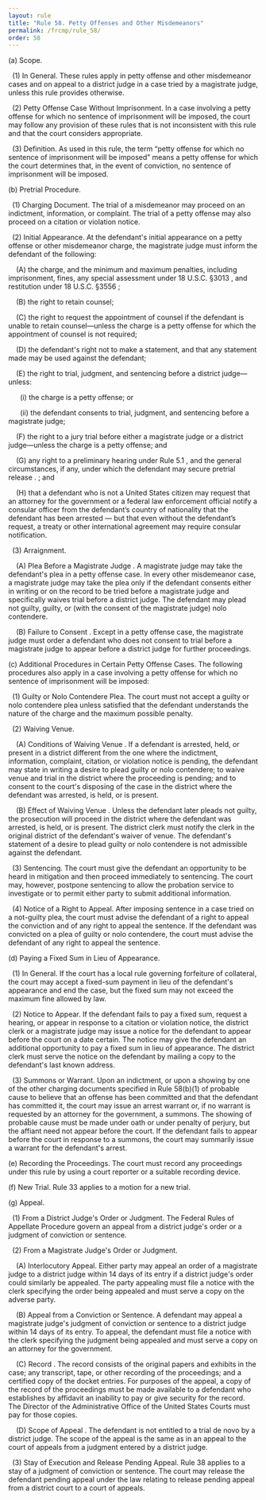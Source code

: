```yaml
---
layout: rule
title: "Rule 58. Petty Offenses and Other Misdemeanors"
permalink: /frcmp/rule_58/
order: 58
---
```


(a) Scope.


&nbsp;&nbsp;(1) In General. These rules apply in petty offense and other misdemeanor cases and on appeal to a district judge in a case tried by a magistrate judge, unless this rule provides otherwise.


&nbsp;&nbsp;(2) Petty Offense Case Without Imprisonment. In a case involving a petty offense for which no sentence of imprisonment will be imposed, the court may follow any provision of these rules that is not inconsistent with this rule and that the court considers appropriate.


&nbsp;&nbsp;(3) Definition. As used in this rule, the term “petty offense for which no sentence of imprisonment will be imposed” means a petty offense for which the court determines that, in the event of conviction, no sentence of imprisonment will be imposed.


(b) Pretrial Procedure.


&nbsp;&nbsp;(1) Charging Document. The trial of a misdemeanor may proceed on an indictment, information, or complaint. The trial of a petty offense may also proceed on a citation or violation notice.


&nbsp;&nbsp;(2) Initial Appearance. At the defendant's initial appearance on a petty offense or other misdemeanor charge, the magistrate judge must inform the defendant of the following:


&nbsp;&nbsp;&nbsp;&nbsp;(A) the charge, and the minimum and maximum penalties, including imprisonment, fines, any special assessment under 18 U.S.C. §3013 , and restitution under 18 U.S.C. §3556 ;


&nbsp;&nbsp;&nbsp;&nbsp;(B) the right to retain counsel;


&nbsp;&nbsp;&nbsp;&nbsp;(C) the right to request the appointment of counsel if the defendant is unable to retain counsel—unless the charge is a petty offense for which the appointment of counsel is not required;


&nbsp;&nbsp;&nbsp;&nbsp;(D) the defendant's right not to make a statement, and that any statement made may be used against the defendant;


&nbsp;&nbsp;&nbsp;&nbsp;(E) the right to trial, judgment, and sentencing before a district judge—unless:


&nbsp;&nbsp;&nbsp;&nbsp;&nbsp;&nbsp;(i) the charge is a petty offense; or


&nbsp;&nbsp;&nbsp;&nbsp;&nbsp;&nbsp;(ii) the defendant consents to trial, judgment, and sentencing before a magistrate judge;


&nbsp;&nbsp;&nbsp;&nbsp;(F) the right to a jury trial before either a magistrate judge or a district judge—unless the charge is a petty offense; and


&nbsp;&nbsp;&nbsp;&nbsp;(G) any right to a preliminary hearing under Rule 5.1 , and the general circumstances, if any, under which the defendant may secure pretrial release . ; and


&nbsp;&nbsp;&nbsp;&nbsp;(H) that a defendant who is not a United States citizen may request that an attorney for the government or a federal law enforcement official notify a consular officer from the defendant’s country of nationality that the defendant has been arrested — but that even without the defendant’s request, a treaty or other international agreement may require consular notification.


&nbsp;&nbsp;(3) Arraignment.


&nbsp;&nbsp;&nbsp;&nbsp;(A) Plea Before a Magistrate Judge . A magistrate judge may take the defendant's plea in a petty offense case. In every other misdemeanor case, a magistrate judge may take the plea only if the defendant consents either in writing or on the record to be tried before a magistrate judge and specifically waives trial before a district judge. The defendant may plead not guilty, guilty, or (with the consent of the magistrate judge) nolo contendere.


&nbsp;&nbsp;&nbsp;&nbsp;(B) Failure to Consent . Except in a petty offense case, the magistrate judge must order a defendant who does not consent to trial before a magistrate judge to appear before a district judge for further proceedings.


(c) Additional Procedures in Certain Petty Offense Cases. The following procedures also apply in a case involving a petty offense for which no sentence of imprisonment will be imposed:


&nbsp;&nbsp;(1) Guilty or Nolo Contendere Plea. The court must not accept a guilty or nolo contendere plea unless satisfied that the defendant understands the nature of the charge and the maximum possible penalty.


&nbsp;&nbsp;(2) Waiving Venue.


&nbsp;&nbsp;&nbsp;&nbsp;(A) Conditions of Waiving Venue . If a defendant is arrested, held, or present in a district different from the one where the indictment, information, complaint, citation, or violation notice is pending, the defendant may state in writing a desire to plead guilty or nolo contendere; to waive venue and trial in the district where the proceeding is pending; and to consent to the court's disposing of the case in the district where the defendant was arrested, is held, or is present.


&nbsp;&nbsp;&nbsp;&nbsp;(B) Effect of Waiving Venue . Unless the defendant later pleads not guilty, the prosecution will proceed in the district where the defendant was arrested, is held, or is present. The district clerk must notify the clerk in the original district of the defendant's waiver of venue. The defendant's statement of a desire to plead guilty or nolo contendere is not admissible against the defendant.


&nbsp;&nbsp;(3) Sentencing. The court must give the defendant an opportunity to be heard in mitigation and then proceed immediately to sentencing. The court may, however, postpone sentencing to allow the probation service to investigate or to permit either party to submit additional information.


&nbsp;&nbsp;(4) Notice of a Right to Appeal. After imposing sentence in a case tried on a not-guilty plea, the court must advise the defendant of a right to appeal the conviction and of any right to appeal the sentence. If the defendant was convicted on a plea of guilty or nolo contendere, the court must advise the defendant of any right to appeal the sentence.


(d) Paying a Fixed Sum in Lieu of Appearance.


&nbsp;&nbsp;(1) In General. If the court has a local rule governing forfeiture of collateral, the court may accept a fixed-sum payment in lieu of the defendant's appearance and end the case, but the fixed sum may not exceed the maximum fine allowed by law.


&nbsp;&nbsp;(2) Notice to Appear. If the defendant fails to pay a fixed sum, request a hearing, or appear in response to a citation or violation notice, the district clerk or a magistrate judge may issue a notice for the defendant to appear before the court on a date certain. The notice may give the defendant an additional opportunity to pay a fixed sum in lieu of appearance. The district clerk must serve the notice on the defendant by mailing a copy to the defendant's last known address.


&nbsp;&nbsp;(3) Summons or Warrant. Upon an indictment, or upon a showing by one of the other charging documents specified in Rule 58(b)(1) of probable cause to believe that an offense has been committed and that the defendant has committed it, the court may issue an arrest warrant or, if no warrant is requested by an attorney for the government, a summons. The showing of probable cause must be made under oath or under penalty of perjury, but the affiant need not appear before the court. If the defendant fails to appear before the court in response to a summons, the court may summarily issue a warrant for the defendant's arrest.


(e) Recording the Proceedings. The court must record any proceedings under this rule by using a court reporter or a suitable recording device.


(f) New Trial. Rule 33 applies to a motion for a new trial.


(g) Appeal.


&nbsp;&nbsp;(1) From a District Judge's Order or Judgment. The Federal Rules of Appellate Procedure govern an appeal from a district judge's order or a judgment of conviction or sentence.


&nbsp;&nbsp;(2) From a Magistrate Judge's Order or Judgment.


&nbsp;&nbsp;&nbsp;&nbsp;(A) Interlocutory Appeal. Either party may appeal an order of a magistrate judge to a district judge within 14 days of its entry if a district judge's order could similarly be appealed. The party appealing must file a notice with the clerk specifying the order being appealed and must serve a copy on the adverse party.


&nbsp;&nbsp;&nbsp;&nbsp;(B) Appeal from a Conviction or Sentence. A defendant may appeal a magistrate judge's judgment of conviction or sentence to a district judge within 14 days of its entry. To appeal, the defendant must file a notice with the clerk specifying the judgment being appealed and must serve a copy on an attorney for the government.


&nbsp;&nbsp;&nbsp;&nbsp;(C) Record . The record consists of the original papers and exhibits in the case; any transcript, tape, or other recording of the proceedings; and a certified copy of the docket entries. For purposes of the appeal, a copy of the record of the proceedings must be made available to a defendant who establishes by affidavit an inability to pay or give security for the record. The Director of the Administrative Office of the United States Courts must pay for those copies.


&nbsp;&nbsp;&nbsp;&nbsp;(D) Scope of Appeal . The defendant is not entitled to a trial de novo by a district judge. The scope of the appeal is the same as in an appeal to the court of appeals from a judgment entered by a district judge.


&nbsp;&nbsp;(3) Stay of Execution and Release Pending Appeal. Rule 38 applies to a stay of a judgment of conviction or sentence. The court may release the defendant pending appeal under the law relating to release pending appeal from a district court to a court of appeals.